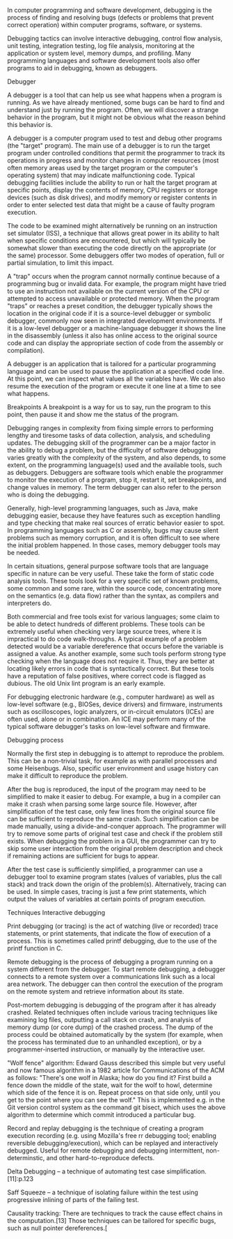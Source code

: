 In computer programming and software development, debugging is the process of finding and resolving bugs (defects or problems that prevent correct operation) within computer programs, software, or systems.

Debugging tactics can involve interactive debugging, control flow analysis, unit testing, integration testing, log file analysis, monitoring at the application or system level, memory dumps, and profiling. Many programming languages and software development tools also offer programs to aid in debugging, known as debuggers.




Debugger

A debugger is a tool that can help us see what happens when a program is running. As we have already mentioned, some bugs can be hard to find and understand just by running the program. Often, we will discover a strange behavior in the program, but it might not be obvious what the reason behind this behavior is.

A debugger is a computer program used to test and debug other programs (the "target" program). The main use of a debugger is to run the target program under controlled conditions that permit the programmer to track its operations in progress and monitor changes in computer resources (most often memory areas used by the target program or the computer's operating system) that may indicate malfunctioning code. Typical debugging facilities include the ability to run or halt the target program at specific points, display the contents of memory, CPU registers or storage devices (such as disk drives), and modify memory or register contents in order to enter selected test data that might be a cause of faulty program execution.

The code to be examined might alternatively be running on an instruction set simulator (ISS), a technique that allows great power in its ability to halt when specific conditions are encountered, but which will typically be somewhat slower than executing the code directly on the appropriate (or the same) processor. Some debuggers offer two modes of operation, full or partial simulation, to limit this impact.

A "trap" occurs when the program cannot normally continue because of a programming bug or invalid data. For example, the program might have tried to use an instruction not available on the current version of the CPU or attempted to access unavailable or protected memory. When the program "traps" or reaches a preset condition, the debugger typically shows the location in the original code if it is a source-level debugger or symbolic debugger, commonly now seen in integrated development environments. If it is a low-level debugger or a machine-language debugger it shows the line in the disassembly (unless it also has online access to the original source code and can display the appropriate section of code from the assembly or compilation).


A debugger is an application that is tailored for a particular programming language and can be used to pause the application at a specified code line. At this point, we can inspect what values all the variables have. We can also resume the execution of the program or execute it one line at a time to see what happens.


Breakpoints
A breakpoint is a way for us to say, run the program to this point, then pause it and show
me the status of the program.




Debugging ranges in complexity from fixing simple errors to performing lengthy and tiresome tasks of data collection, analysis, and scheduling updates. The debugging skill of the programmer can be a major factor in the ability to debug a problem, but the difficulty of software debugging varies greatly with the complexity of the system, and also depends, to some extent, on the programming language(s) used and the available tools, such as debuggers. Debuggers are software tools which enable the programmer to monitor the execution of a program, stop it, restart it, set breakpoints, and change values in memory. The term debugger can also refer to the person who is doing the debugging.

Generally, high-level programming languages, such as Java, make debugging easier, because they have features such as exception handling and type checking that make real sources of erratic behavior easier to spot. In programming languages such as C or assembly, bugs may cause silent problems such as memory corruption, and it is often difficult to see where the initial problem happened. In those cases, memory debugger tools may be needed.

In certain situations, general purpose software tools that are language specific in nature can be very useful. These take the form of static code analysis tools. These tools look for a very specific set of known problems, some common and some rare, within the source code, concentrating more on the semantics (e.g. data flow) rather than the syntax, as compilers and interpreters do.

Both commercial and free tools exist for various languages; some claim to be able to detect hundreds of different problems. These tools can be extremely useful when checking very large source trees, where it is impractical to do code walk-throughs. A typical example of a problem detected would be a variable dereference that occurs before the variable is assigned a value. As another example, some such tools perform strong type checking when the language does not require it. Thus, they are better at locating likely errors in code that is syntactically correct. But these tools have a reputation of false positives, where correct code is flagged as dubious. The old Unix lint program is an early example.

For debugging electronic hardware (e.g., computer hardware) as well as low-level software (e.g., BIOSes, device drivers) and firmware, instruments such as oscilloscopes, logic analyzers, or in-circuit emulators (ICEs) are often used, alone or in combination. An ICE may perform many of the typical software debugger's tasks on low-level software and firmware.














Debugging process

Normally the first step in debugging is to attempt to reproduce the problem. This can be a non-trivial task, for example as with parallel processes and some Heisenbugs. Also, specific user environment and usage history can make it difficult to reproduce the problem.

After the bug is reproduced, the input of the program may need to be simplified to make it easier to debug. For example, a bug in a compiler can make it crash when parsing some large source file. However, after simplification of the test case, only few lines from the original source file can be sufficient to reproduce the same crash. Such simplification can be made manually, using a divide-and-conquer approach. The programmer will try to remove some parts of original test case and check if the problem still exists. When debugging the problem in a GUI, the programmer can try to skip some user interaction from the original problem description and check if remaining actions are sufficient for bugs to appear.

After the test case is sufficiently simplified, a programmer can use a debugger tool to examine program states (values of variables, plus the call stack) and track down the origin of the problem(s). Alternatively, tracing can be used. In simple cases, tracing is just a few print statements, which output the values of variables at certain points of program execution.









Techniques
Interactive debugging

Print debugging (or tracing) is the act of watching (live or recorded) trace statements, or print statements, that indicate the flow of execution of a process. This is sometimes called printf debugging, due to the use of the printf function in C.

Remote debugging is the process of debugging a program running on a system different from the debugger. To start remote debugging, a debugger connects to a remote system over a communications link such as a local area network. The debugger can then control the execution of the program on the remote system and retrieve information about its state.

Post-mortem debugging is debugging of the program after it has already crashed. Related techniques often include various tracing techniques like examining log files, outputting a call stack on crash, and analysis of memory dump (or core dump) of the crashed process. The dump of the process could be obtained automatically by the system (for example, when the process has terminated due to an unhandled exception), or by a programmer-inserted instruction, or manually by the interactive user.

"Wolf fence" algorithm: Edward Gauss described this simple but very useful and now famous algorithm in a 1982 article for Communications of the ACM as follows: "There's one wolf in Alaska; how do you find it? First build a fence down the middle of the state, wait for the wolf to howl, determine which side of the fence it is on. Repeat process on that side only, until you get to the point where you can see the wolf." This is implemented e.g. in the Git version control system as the command git bisect, which uses the above algorithm to determine which commit introduced a particular bug.

Record and replay debugging is the technique of creating a program execution recording (e.g. using Mozilla's free rr debugging tool; enabling reversible debugging/execution), which can be replayed and interactively debugged. Useful for remote debugging and debugging intermittent, non-determinstic, and other hard-to-reproduce defects.

Delta Debugging – a technique of automating test case simplification.[11]:p.123

Saff Squeeze – a technique of isolating failure within the test using progressive inlining of parts of the failing test.

Causality tracking: There are techniques to track the cause effect chains in the computation.[13] Those techniques can be tailored for specific bugs, such as null pointer dereferences.[
